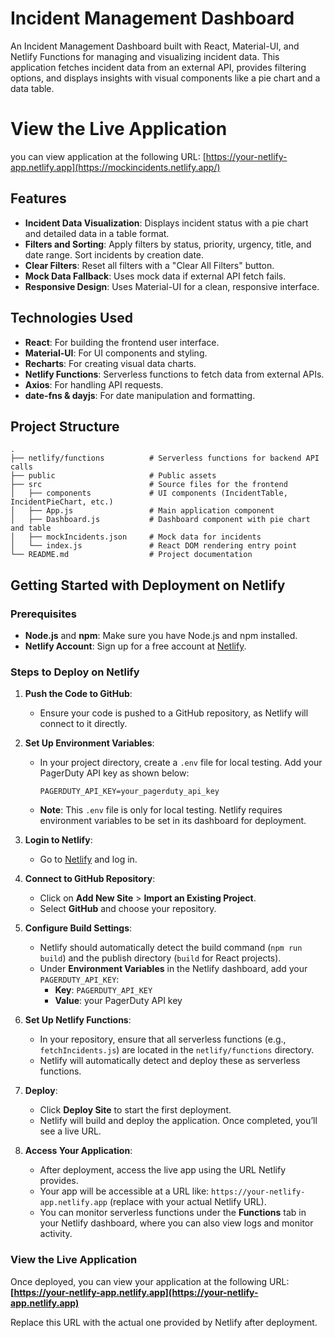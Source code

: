 # Incident Management Dashboard

An Incident Management Dashboard built with React, Material-UI, and Netlify Functions for managing and visualizing incident data. This application fetches incident data from an external API, provides filtering options, and displays insights with visual components like a pie chart and a data table.

# View the Live Application
you can view application at the following URL: [https://your-netlify-app.netlify.app](https://mockincidents.netlify.app/)

## Features

- **Incident Data Visualization**: Displays incident status with a pie chart and detailed data in a table format.
- **Filters and Sorting**: Apply filters by status, priority, urgency, title, and date range. Sort incidents by creation date.
- **Clear Filters**: Reset all filters with a "Clear All Filters" button.
- **Mock Data Fallback**: Uses mock data if external API fetch fails.
- **Responsive Design**: Uses Material-UI for a clean, responsive interface.

## Technologies Used

- **React**: For building the frontend user interface.
- **Material-UI**: For UI components and styling.
- **Recharts**: For creating visual data charts.
- **Netlify Functions**: Serverless functions to fetch data from external APIs.
- **Axios**: For handling API requests.
- **date-fns & dayjs**: For date manipulation and formatting.

## Project Structure

```plaintext
.
├── netlify/functions          # Serverless functions for backend API calls
├── public                     # Public assets
├── src                        # Source files for the frontend
│   ├── components             # UI components (IncidentTable, IncidentPieChart, etc.)
│   ├── App.js                 # Main application component
│   ├── Dashboard.js           # Dashboard component with pie chart and table
│   ├── mockIncidents.json     # Mock data for incidents
│   └── index.js               # React DOM rendering entry point
└── README.md                  # Project documentation
```
## Getting Started with Deployment on Netlify

### Prerequisites

- **Node.js** and **npm**: Make sure you have Node.js and npm installed.
- **Netlify Account**: Sign up for a free account at [Netlify](https://www.netlify.com/).

### Steps to Deploy on Netlify

1. **Push the Code to GitHub**:
   - Ensure your code is pushed to a GitHub repository, as Netlify will connect to it directly.

2. **Set Up Environment Variables**:
   - In your project directory, create a `.env` file for local testing. Add your PagerDuty API key as shown below:
     ```plaintext
     PAGERDUTY_API_KEY=your_pagerduty_api_key
     ```
   - **Note**: This `.env` file is only for local testing. Netlify requires environment variables to be set in its dashboard for deployment.

3. **Login to Netlify**:
   - Go to [Netlify](https://app.netlify.com/) and log in.

4. **Connect to GitHub Repository**:
   - Click on **Add New Site** > **Import an Existing Project**.
   - Select **GitHub** and choose your repository.

5. **Configure Build Settings**:
   - Netlify should automatically detect the build command (`npm run build`) and the publish directory (`build` for React projects).
   - Under **Environment Variables** in the Netlify dashboard, add your `PAGERDUTY_API_KEY`:
     - **Key**: `PAGERDUTY_API_KEY`
     - **Value**: your PagerDuty API key

6. **Set Up Netlify Functions**:
   - In your repository, ensure that all serverless functions (e.g., `fetchIncidents.js`) are located in the `netlify/functions` directory.
   - Netlify will automatically detect and deploy these as serverless functions.

7. **Deploy**:
   - Click **Deploy Site** to start the first deployment.
   - Netlify will build and deploy the application. Once completed, you’ll see a live URL.

8. **Access Your Application**:
   - After deployment, access the live app using the URL Netlify provides. 
   - Your app will be accessible at a URL like: `https://your-netlify-app.netlify.app` (replace with your actual Netlify URL).
   - You can monitor serverless functions under the **Functions** tab in your Netlify dashboard, where you can also view logs and monitor activity.

### View the Live Application

Once deployed, you can view your application at the following URL:
**[https://your-netlify-app.netlify.app](https://your-netlify-app.netlify.app)**

Replace this URL with the actual one provided by Netlify after deployment.
